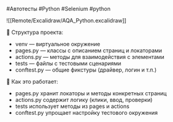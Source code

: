#Автотесты #Python #Selenium #python 

![[Remote/Excalidraw/AQA_Python.excalidraw]]



🚀 Структура проекта:
- venv — виртуальное окружение  
- pages.py — классы с описанием страниц и локаторами  
- actions.py — методы для взаимодействия с элементами  
- tests — файлы с тестовыми сценариями  
- conftest.py — общие фикстуры (драйвер, логин и т.п.)

🔧 Как это работает:
- pages.py хранит локаторы и методы конкретных страниц  
- actions.py содержит логику (клики, ввод, проверки)  
- tests использует методы из pages и actions  
- conftest.py упрощает настройку тестового окружения